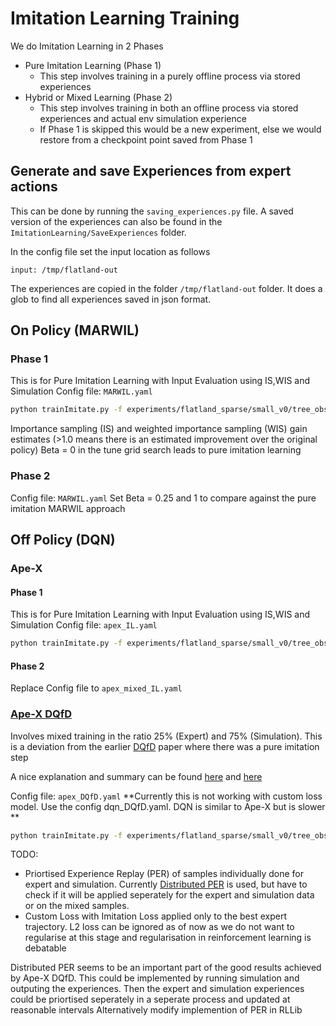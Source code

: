 # Imitation Learning Training

We do Imitation Learning in 2 Phases
* Pure Imitation Learning (Phase 1)
  * This step involves training in a purely offline process via stored experiences
* Hybrid or Mixed Learning (Phase 2)
  * This step involves training in both an offline process via stored experiences and actual env simulation experience
  * If Phase 1 is skipped this would be a new experiment, else we would restore from a checkpoint point saved from Phase 1

## Generate and save Experiences from expert actions
This can be done by running the `saving_experiences.py` file. A saved version of the experiences can also be found in the `ImitationLearning/SaveExperiences` folder.

In the config file set the input location as follows

`input: /tmp/flatland-out` 

The experiences are copied in the folder `/tmp/flatland-out` folder. It does a glob to find all experiences saved in json format.
## On Policy (MARWIL)

### Phase 1

This is for Pure Imitation Learning with Input Evaluation using IS,WIS and Simulation
Config file: `MARWIL.yaml`
```bash
python trainImitate.py -f experiments/flatland_sparse/small_v0/tree_obs_fc_net/ImitationLearning/MARWIL.yaml
```

Importance sampling (IS) and weighted importance sampling (WIS) gain estimates (>1.0 means there is an estimated improvement over the original policy)
Beta = 0 in the tune grid search leads to pure imitation learning
### Phase 2
Config file: `MARWIL.yaml`
Set Beta = 0.25 and 1 to compare against the pure imitation MARWIL approach

## Off Policy (DQN)
### Ape-X
#### Phase 1
This is for Pure Imitation Learning with Input Evaluation using IS,WIS and Simulation
Config file: `apex_IL.yaml`
```bash
python trainImitate.py -f experiments/flatland_sparse/small_v0/tree_obs_fc_net/ImitationLearning/apex_IL.yaml
```

#### Phase 2
Replace Config file to `apex_mixed_IL.yaml`

###  [Ape-X DQfD](https://arxiv.org/pdf/1805.11593.pdf)
Involves mixed training in the ratio 25% (Expert) and 75% (Simulation). This is a deviation from the earlier [DQfD](https://arxiv.org/pdf/1704.03732.pdf) paper where there was a pure imitation step

A nice explanation and summary can be found [here](https://danieltakeshi.github.io/2019/05/11/dqfd-followups/) and [here](https://danieltakeshi.github.io/2019/04/30/il-and-rl/)

Config file: `apex_DQfD.yaml` 
**Currently this is not working with custom loss model. Use the config dqn_DQfD.yaml. DQN is similar to Ape-X but is slower **
```bash
python trainImitate.py -f experiments/flatland_sparse/small_v0/tree_obs_fc_net/ImitationLearning/apex_DQfD.yaml
```

TODO: 
* Priortised Experience Replay (PER) of samples individually done for expert and simulation. Currently [Distributed PER](https://arxiv.org/abs/1803.00933) is used, but have to check if it will be applied seperately for the expert and simulation data or on the mixed samples.
* Custom Loss with Imitation Loss applied only to the best expert trajectory. L2 loss can be ignored as of now as we do not want to regularise at this stage and regularisation in reinforcement learning is debatable

Distributed PER seems to be an important part of the good results achieved by Ape-X DQfD. This could be implemented by running simulation and outputing the experiences. Then the expert and simulation experiences could be priortised seperately in a seperate process and updated at reasonable intervals
Alternatively modify implemention of PER in RLLib